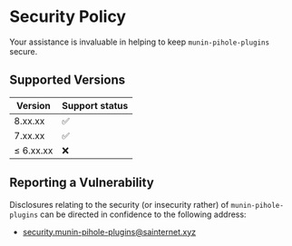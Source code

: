 # Security Policy

Your assistance is invaluable in helping to keep `munin-pihole-plugins` secure.

## Supported Versions

| Version | Support status |
| --- | --- |
| 8.xx.xx | :white_check_mark:
| 7.xx.xx | :white_check_mark:
| ≤ 6.xx.xx | :x: |

## Reporting a Vulnerability

Disclosures relating to the security (or insecurity rather) of `munin-pihole-plugins` can be directed in confidence to the following address:

 - security.munin-pihole-plugins@sainternet.xyz
